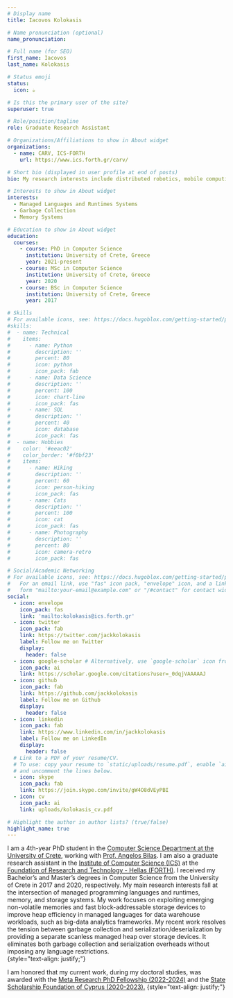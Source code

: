 ```yaml
---
# Display name
title: Iacovos Kolokasis

# Name pronunciation (optional)
name_pronunciation:

# Full name (for SEO)
first_name: Iacovos
last_name: Kolokasis

# Status emoji
status:
  icon: ☕️

# Is this the primary user of the site?
superuser: true

# Role/position/tagline
role: Graduate Research Assistant

# Organizations/Affiliations to show in About widget
organizations:
  - name: CARV, ICS-FORTH
    url: https://www.ics.forth.gr/carv/

# Short bio (displayed in user profile at end of posts)
bio: My research interests include distributed robotics, mobile computing and programmable matter.

# Interests to show in About widget
interests:
  - Managed Languages and Runtimes Systems
  - Garbage Collection
  - Memory Systems

# Education to show in About widget
education:
  courses:
    - course: PhD in Computer Science
      institution: University of Crete, Greece
      year: 2021-present
    - course: MSc in Computer Science
      institution: University of Crete, Greece
      year: 2020
    - course: BSc in Computer Science
      institution: University of Crete, Greece
      year: 2017

# Skills
# For available icons, see: https://docs.hugoblox.com/getting-started/page-builder/#icons
#skills:
#  - name: Technical
#    items:
#      - name: Python
#        description: ''
#        percent: 80
#        icon: python
#        icon_pack: fab
#      - name: Data Science
#        description: ''
#        percent: 100
#        icon: chart-line
#        icon_pack: fas
#      - name: SQL
#        description: ''
#        percent: 40
#        icon: database
#        icon_pack: fas
#  - name: Hobbies
#    color: '#eeac02'
#    color_border: '#f0bf23'
#    items:
#      - name: Hiking
#        description: ''
#        percent: 60
#        icon: person-hiking
#        icon_pack: fas
#      - name: Cats
#        description: ''
#        percent: 100
#        icon: cat
#        icon_pack: fas
#      - name: Photography
#        description: ''
#        percent: 80
#        icon: camera-retro
#        icon_pack: fas

# Social/Academic Networking
# For available icons, see: https://docs.hugoblox.com/getting-started/page-builder/#icons
#   For an email link, use "fas" icon pack, "envelope" icon, and a link in the
#   form "mailto:your-email@example.com" or "/#contact" for contact widget.
social:
  - icon: envelope
    icon_pack: fas
    link: 'mailto:kolokasis@ics.forth.gr'
  - icon: twitter
    icon_pack: fab
    link: https://twitter.com/jackkolokasis
    label: Follow me on Twitter
    display:
      header: false
  - icon: google-scholar # Alternatively, use `google-scholar` icon from `ai` icon pack
    icon_pack: ai
    link: https://scholar.google.com/citations?user=_0dqjVAAAAAJ
  - icon: github
    icon_pack: fab
    link: https://github.com/jackkolokasis
    label: Follow me on Github
    display:
      header: false
  - icon: linkedin
    icon_pack: fab
    link: https://www.linkedin.com/in/jackkolokasis
    label: Follow me on LinkedIn
    display:
      header: false
  # Link to a PDF of your resume/CV.
  # To use: copy your resume to `static/uploads/resume.pdf`, enable `ai` icons in `params.yaml`,
  # and uncomment the lines below.
  - icon: skype
    icon_pack: fab
    link: https://join.skype.com/invite/gW4O8dVEyPBI
  - icon: cv
    icon_pack: ai
    link: uploads/kolokasis_cv.pdf

# Highlight the author in author lists? (true/false)
highlight_name: true
---
```


I am a 4th-year PhD student in the <a href="www.csd.uoc.gr">Computer Science
  Department at the University of Crete</a>, working with <a
  href="https://users.ics.forth.gr/~bilas">Prof. Angelos Bilas</a>. I am also a
graduate research assistant in the <a
  href="https://www.ics.forth.gr/carv/">Institute of Computer Science (ICS)</a>
at the <a href="https://www.forth.gr/">Foundation of Research and Technology -
  Hellas (FORTH)</a>. I received my Bachelor’s and Master’s degrees in Computer
Science from the University of Crete in 2017 and 2020, respectively. My main
research interests fall at the intersection of managed programming languages and
runtimes, memory, and storage systems. My work focuses on exploiting emerging
non-volatile memories and fast block-addressable storage devices to improve heap
efficiency in managed languages for data warehouse workloads, such as big-data
analytics frameworks. My recent work resolves the tension between garbage
collection and serialization/deserialization by providing a separate scanless
managed heap over storage devices. It eliminates both garbage collection and
serialization overheads without imposing any language restrictions.  
{style="text-align: justify;"}

I am honored that my current work, during my doctoral studies, was awarded with
the <a href="https://research.facebook.com/fellows/kolokasis-iacovos-g/">Meta Research PhD Fellowship (2022-2024)</a> and the <a href="https://www.cyscholarships.gov.cy/">State Scholarship Foundation of Cyprus (2020-2023).</a>
{style="text-align: justify;"}
